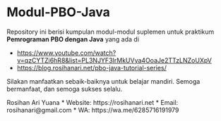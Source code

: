 # Modul-PBO-Java

Repository ini berisi kumpulan modul-modul suplemen untuk praktikum <b>Pemrograman PBO dengan Java</b> yang ada di 

* https://www.youtube.com/watch?v=qzCYTZi6hR8&list=PL3NJYF3IrMkUVya4OoaJe2TTzLNZoUXpV
* https://blog.rosihanari.net/pbo-java-tutorial-series/

Silakan manfaatkan sebaik-baiknya untuk belajar mandiri. Semoga bermanfaat, dan semoga sukses selalu.

<p>Rosihan Ari Yuana</a>
* Website: https://rosihanari.net
* Email: rosihanari@gmail.com
* WA: https://wa.me/6285716191979
